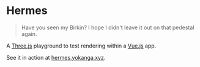 # Hermes

> Have you seen my Birkin? I hope I didn't leave it out on that pedestal again.

A [Three.js](https://threejs.org/) playground to test rendering within a [Vue.js](https://vuejs.org/guide/introduction.html) app.

See it in action at [hermes.yokanga.xyz](https://hermes.yokanga.xyz).
